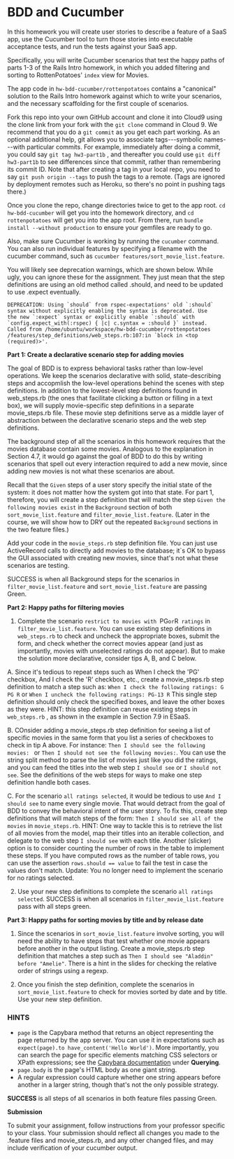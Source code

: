 BDD and Cucumber
================


In this homework you will create user stories to describe a feature of a SaaS app, use the Cucumber tool to turn those stories into executable acceptance tests, and run the tests against your SaaS app.  

Specifically, you will write Cucumber scenarios that test the happy
paths of parts 1-3 of the Rails Intro homework, in which you added
filtering and sorting to RottenPotatoes' `index` view for Movies.

The app code in `hw-bdd-cucumber/rottenpotatoes` contains a "canonical" solution to the
Rails Intro homework against which to write your scenarios, and the
necessary scaffolding for the first couple of scenarios. 

Fork this repo into your own GitHub account and clone it into Cloud9 using the clone link from your fork with the `git clone` command in Cloud 9. We recommend
that you do a `git commit` as you get each part working.  As an optional
additional help, git allows you to associate tags---symbolic
names---with particular commits.  For example, immediately after doing a
commit, you could say `git tag hw3-part1b` , and thereafter you could
use `git diff hw3-part1b` to see differences since that commit, rather
than remembering its commit ID.  Note that after creating a tag in your
local repo, you need to say `git push origin --tags` to push the tags to
a remote.  (Tags are ignored by deployment remotes such as Heroku, so
there's no point in pushing tags there.) 

Once you clone the repo, change directories twice to get to the app root. `cd hw-bdd-cucumber` will get you into the homework directory, and `cd rottenpotatoes` will get you into the app root. From there, run `bundle install --without production` to ensure your gemfiles are ready to go.

Also, make sure Cucumber is working by running the `cucumber` command. You can also run individual features by specifying a filename with the cucumber command, such as `cucumber features/sort_movie_list.feature`.

You will likely see deprecation warnings, which are shown below. While ugly, you can ignore these for the assignment. They just mean that the step definitions are using an old method called .should, and need to be updated to use .expect eventually.

```
DEPRECATION: Using `should` from rspec-expectations' old `:should` 
syntax without explicitly enabling the syntax is deprecated. Use 
the new `:expect` syntax or explicitly enable `:should` with 
`config.expect_with(:rspec) { |c| c.syntax = :should }` instead. 
Called from /home/ubuntu/workspace/hw-bdd-cucumber/rottenpotatoes
/features/step_definitions/web_steps.rb:107:in `block in <top 
(required)>'.
```


**Part 1: Create a declarative scenario step for adding movies**

The goal of BDD is to express behavioral tasks rather than low-level operations.  We keep the scenarios declarative with solid, state-describing steps and accopmlish the low-level operations behind the scenes with step definitions. In addition to the lowest-level step definitions found in web_steps.rb (the ones that facilitate clicking a button or filling in a text box), we will supply movie-specific step definitions in a separate movie_steps.rb file. These movie step definitions serve as a middle layer of abstraction between the declarative scenario steps and the web step definitions.

The background step of all the scenarios in this homework requires that
the movies database contain some movies.  Analogous to the explanation
in Section 4.7, it would go against the goal of BDD to do this by
writing scenarios that spell out every interaction required to add a new
movie, since adding new movies is not what these scenarios are about. 

Recall that the `Given` steps of a user story specify the initial state
of the system: it does not matter how the system got into that state.
For part 1, therefore, you will create a step definition that will match
the step `Given the following movies exist` in the `Background` section
of both `sort_movie_list.feature` and `filter_movie_list.feature`.
(Later in the course, we will show how to DRY out the repeated
`Background` sections in the two feature files.) 

Add your code in the `movie_steps.rb` step definition file.  You can
just use ActiveRecord calls to directly add movies to the database; it`s
OK to bypass the GUI associated with creating new movies, since that's
not what these scenarios are testing. 

SUCCESS is when all Background steps for the scenarios in
`filter_movie_list.feature` and `sort_movie_list.feature` are passing
Green. 

**Part 2: Happy paths for filtering movies**

1. Complete the scenario `restrict to movies with `PG` or `R` ratings` in `filter_movie_list.feature`. You can use existing step definitions in `web_steps.rb` to check and uncheck the appropriate boxes, submit the form, and check whether the correct movies appear (and just as importantly, movies with unselected ratings do not appear). But to make the solution more declarative, consider tips A, B, and C below.

A. Since it's tedious to repeat steps such as When I check the 'PG' checkbox, And I check the 'R' checkbox, etc., create a movie_steps.rb step definition to match a step such as:
`When I check the following ratings: G PG R` or `When I uncheck the following ratings: PG-13 R`
This single step definition should only check the specified boxes, and
leave the other boxes as they were. HINT: this step definition can reuse
existing steps in  `web_steps.rb` , as shown in the example in Section
7.9 in ESaaS.

B. COnsider adding a movie_steps.rb step definition for seeing a list of specific movies in the same form that you list a series of checkboxes to check in tip A above. For instance: `Then I should see the following movies: ` or `Then I should not see the following movies:`. You can use the string split method to parse the list of movies just like you did the ratings, and you can feed the titles into the web step `I should see` or `I should not see`. See the definitions of the web steps for ways to make one step definition handle both cases.

C. For the scenario `all ratings selected`, it would be tedious to use `And I should see` to name every single movie. That would detract from the goal of BDD to convey the behavioral intent of the user story. To fix this, create step definitions that will match steps of the form: 
`Then I should see all of the movies` in `movie_steps.rb`. 
HINT: One way to tackle this is to retrieve the list of all movies from the model, map their titles into an iterable collection, and delegate to the web step `I should see` with each title. Another (slicker) option is to consider counting the number of rows in the table to implement these steps. If you have computed rows as the number of table rows, you can use the assertion `rows.should == value` to fail the test in case the values don't match.
Update: You no longer need to implement the scenario for no ratings selected.

2. Use your new step definitions to complete the scenario `all ratings selected`. SUCCESS is when all scenarios in `filter_movie_list.feature` pass with all steps green.

**Part 3: Happy paths for sorting movies by title and by release date**

1. Since the scenarios in `sort_movie_list.feature` involve sorting, you will need the ability to have steps that test whether one movie appears before another in the output listing. Create a movie_steps.rb step definition that matches a step such as 
`Then I should see "Aladdin" before "Amelie"`. There is a hint in the slides for checking the relative order of strings using a regexp.

2. Once you finish the step definition, complete the scenarios in `sort_movie_list.feature` to check for movies sorted by date and by title. Use your new step definition.

### HINTS

  * `page` is the Capybara method that returns an object representing
  the page returned by the app server.  You can use it in expectations
  such as `expect(page).to have_content('Hello World')`.  More
  importantly, you can search the page for specific elements matching
  CSS selectors or XPath expressions; see the [Capybara
  documentation](https://github.com/jnicklas/capybara) under **Querying**.
  * `page.body` is the page's HTML body as one giant string.  
  * A regular expression could capture whether one string appears before
  another in a larger string, though that's not the only possible
  strategy. 

**SUCCESS** is all steps of all scenarios in both feature files passing Green.

**Submission**

To submit your assignment, follow instructions from your professor specific to your class. Your submission should reflect all changes you made to the .feature files and movie_steps.rb, and any other changed files, and may include verification of your cucumber output.
